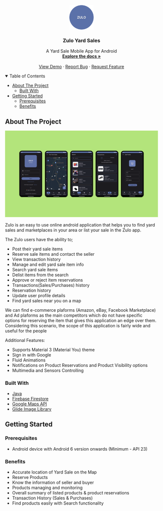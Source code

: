 <!-- PROJECT LOGO -->
<br />
<p align="center">
  <a href="https://github.com/0x5un5h1n3/zulo-yard-sales">
    <img src="images/logo.png" alt="Logo" width="80" height="80">
  </a>

  <h3 align="center">Zulo Yard Sales</h3>

  <p align="center">
    A Yard Sale Mobile App for Android
    <br />
    <a href="https://github.com/0x5un5h1n3/zulo-yard-sales"><strong>Explore the docs »</strong></a>
    <br />
    <br />
    <a href="https://github.com/0x5un5h1n3/zulo-yard-sales">View Demo</a>
    ·
    <a href="https://github.com/0x5un5h1n3/zulo-yard-sales/issues">Report Bug</a>
    ·
    <a href="https://github.com/0x5un5h1n3/zulo-yard-sales/issues">Request Feature</a>
  </p>
</p>



<!-- TABLE OF CONTENTS -->
<details open="open">
  <summary>Table of Contents</summary>
  <Ul>
    <li>
      <a href="#about-the-project">About The Project</a>
      <ul>
        <li><a href="#built-with">Built With</a></li>
      </ul>
    </li>
    <li>
      <a href="#getting-started">Getting Started</a>
      <ul>
        <li><a href="#prerequisites">Prerequisites</a></li>
        <li><a href="#benefits">Benefits</a></li>
        </ul>
    </li>
  </Ul>
</details>




<!-- ABOUT THE PROJECT -->
## About The Project

[![Xeon Inventory Screenshot][product-screenshot]](https://github.com/0x5un5h1n3/xeon-inventory)

Zulo is an easy to use online android application that helps you to find yard sales and marketplaces in your area or list your sale in the Zulo app.

The Zulo users have the ability to;

- Post their yard sale items
- Reserve sale items and contact the seller
- View transaction history
- Manage and edit yard sale item info
- Search yard sale items
- Delist items from the search
- Approve or reject item reservations
- Transactions(Sales/Purchases) history
- Reservation history
- Update user profile details
- Find yard sales near you on a map

We can find e-commerce plaforms (Amazon, eBay, Facebook Marketplace) and Ad plaforms as the main competitors which do not have specific options for reserving the item that gives this application an edge over them. Considering this scenario, the scope of this application is fairly wide and useful for the people

Additional Features:
* Supports Material 3 (Material You) theme
* Sign in with Google
* Fluid Animations
* Notifications on Product Reservations and Product Visibility options
* Multimedia and Sensors Controlling

### Built With

* [Java](https://www.oracle.com/java/)
* [Firebase Firestore](https://firebase.google.com/docs/firestore/)
* [Google Maps API](https://developers.google.com/maps/)
* [Glide Image Library](https://bumptech.github.io/glide/)


<!-- GETTING STARTED -->
## Getting Started

### Prerequisites

- Android device with Android 6 version onwards (Minimum - API 23)

### Benefits

- Accurate location of Yard Sale on the Map 
- Reserve Products
- Know the information of seller and buyer
- Products managing and monitoring
- Overall summary of listed products & product reservations
- Transaction History (Sales & Purchases)
- Find products easily with Search functionality
  

<!-- MARKDOWN LINKS & IMAGES -->
[product-screenshot]: images/screenshot.png